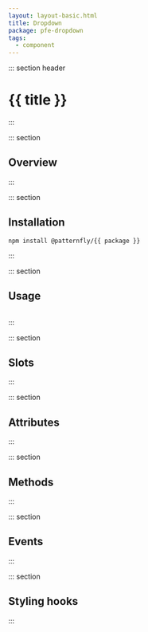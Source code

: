 ```yaml
---
layout: layout-basic.html
title: Dropdown
package: pfe-dropdown
tags:
  - component
---
```

<script type="module" src="/node_modules/@patternfly/{{ package }}/dist/{{ package }}.min.js"></script>

::: section header
# {{ title }}
:::

::: section
## Overview
:::

::: section
## Installation

```shell
npm install @patternfly/{{ package }}
```
:::

::: section
## Usage

```html

```
:::

::: section
## Slots
:::

::: section
## Attributes
:::

::: section
## Methods
:::

::: section
## Events
:::

::: section
## Styling hooks
:::